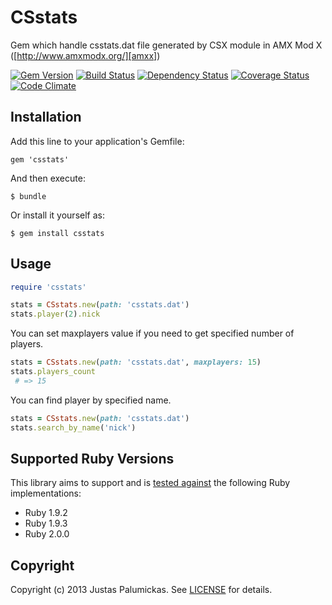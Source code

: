# CSstats

Gem which handle csstats.dat file generated by CSX module
in AMX Mod X ([http://www.amxmodx.org/][amxx])

[![Gem Version](https://badge.fury.io/rb/csstats.png)][rubygems]
[![Build Status](https://secure.travis-ci.org/jpalumickas/csstats.png?branch=master)][travis]
[![Dependency Status](https://gemnasium.com/jpalumickas/csstats.png?travis)][gemnasium]
[![Coverage Status](https://coveralls.io/repos/jpalumickas/csstats/badge.png?branch=master)][coveralls]
[![Code Climate](https://codeclimate.com/github/jpalumickas/csstats.png)][codeclimate]

## Installation

Add this line to your application's Gemfile:

    gem 'csstats'

And then execute:

    $ bundle

Or install it yourself as:

    $ gem install csstats

## Usage

```ruby
require 'csstats'

stats = CSstats.new(path: 'csstats.dat')
stats.player(2).nick
```

You can set maxplayers value if you need to get specified number of players.

```ruby
stats = CSstats.new(path: 'csstats.dat', maxplayers: 15)
stats.players_count
 # => 15
```

You can find player by specified name.

```ruby
stats = CSstats.new(path: 'csstats.dat')
stats.search_by_name('nick')
```

## Supported Ruby Versions

This library aims to support and is [tested against][travis] the following Ruby
implementations:

* Ruby 1.9.2
* Ruby 1.9.3
* Ruby 2.0.0

## Copyright
Copyright (c) 2013 Justas Palumickas.
See [LICENSE][] for details.

[rubygems]: https://rubygems.org/gems/csstats
[travis]: http://travis-ci.org/jpalumickas/csstats
[gemnasium]: https://gemnasium.com/jpalumickas/csstats
[coveralls]: https://coveralls.io/r/jpalumickas/csstats
[codeclimate]: https://codeclimate.com/github/jpalumickas/csstats

[amxx]: http://www.amxmodx.org/
[license]: LICENSE.md
